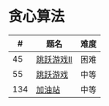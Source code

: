 # 贪心算法

| # | 题名 | 难度 |
|---| -------- | ---------- |
|45| [跳跃游戏II](../45.跳跃游戏II.md) |困难|
|55| [跳跃游戏](../55.跳跃游戏.md) |中等|
|134| [加油站](../134.加油站.md) |中等|
